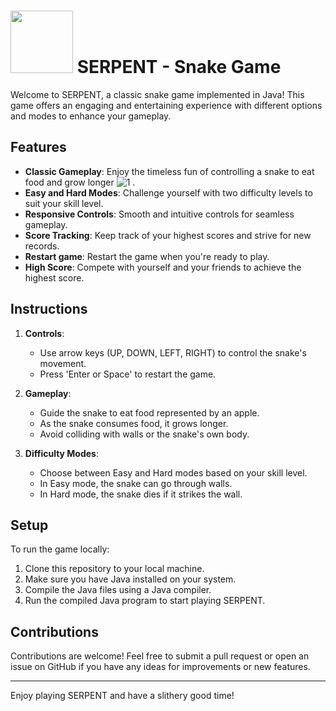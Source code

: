 #  <img src="https://github.com/whatisfahad/Serpent2.0/assets/143032062/e5c25df9-525d-484c-8a82-c5c9e9d1ed32" height=100px> SERPENT - Snake Game 

Welcome to 
SERPENT, a classic snake game implemented in Java! This game offers an engaging and entertaining experience with different options and modes to enhance your gameplay.

## Features
 
- **Classic Gameplay**: Enjoy the timeless fun of controlling a snake to eat food and grow longer ![1](https://github.com/whatisfahad/Serpent2.0/assets/143032062/acee07bc-d8b9-4348-8866-f259005bc6d5)
.
- **Easy and Hard Modes**: Challenge yourself with two difficulty levels to suit your skill level.
- **Responsive Controls**: Smooth and intuitive controls for seamless gameplay.
- **Score Tracking**: Keep track of your highest scores and strive for new records.
- **Restart game**: Restart the game when you're ready to play.
- **High Score**: Compete with yourself and your friends to achieve the highest score.

## Instructions

1. **Controls**:
   - Use arrow keys (UP, DOWN, LEFT, RIGHT) to control the snake's movement.
   - Press 'Enter or Space' to restart the game.

2. **Gameplay**:
   - Guide the snake to eat food represented by an apple.
   - As the snake consumes food, it grows longer.
   - Avoid colliding with walls or the snake's own body.

3. **Difficulty Modes**:
   - Choose between Easy and Hard modes based on your skill level.
   - In Easy mode, the snake can go through walls.
   - In Hard mode, the snake dies if it strikes the wall.

## Setup

To run the game locally:

1. Clone this repository to your local machine.
2. Make sure you have Java installed on your system.
3. Compile the Java files using a Java compiler.
4. Run the compiled Java program to start playing SERPENT.

## Contributions

Contributions are welcome! Feel free to submit a pull request or open an issue on GitHub if you have any ideas for improvements or new features.


---

Enjoy playing SERPENT and have a slithery good time!
